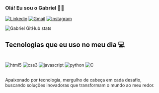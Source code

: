 ### Olá! Eu sou o Gabriel 👋🏽

[![Linkedin](https://img.shields.io/badge/LinkedIn-0077B5?style=for-the-badge&logo=linkedin&logoColor=white)](https://www.linkedin.com/in/gabriel-reis-48189310b/)
[![Gmail](https://img.shields.io/badge/Gmail-D14836?style=for-the-badge&logo=gmail&logoColor=white)](gabrielreisant.ana@gmail.com)
[![Instagram](https://img.shields.io/badge/Instagram-E4405F?style=for-the-badge&logo=instagram&logoColor=white)](https://www.instagram.com/biell.reis/)

![Gabriel GitHub stats](https://github-readme-stats.vercel.app/api?username=GabrielReis2022&show_icons=true&theme=dracula)

## Tecnologias que eu uso no meu dia 💻

<div style="display: inline_block"> <br/>
  <img align="center" alt="html5" src="https://img.shields.io/badge/HTML5-E34F26?style=for-the-badge&logo=html5&logoColor=white">
  <img align="center" alt="css3" src="https://img.shields.io/badge/CSS3-1572B6?style=for-the-badge&logo=css3&logoColor=white">
  <img align="center" alt="javascript" src="https://img.shields.io/badge/JavaScript-F7DF1E?style=for-the-badge&logo=javascript&logoColor=black">
  <img align="center" alt="python" src="https://img.shields.io/badge/Python-14354C?style=for-the-badge&logo=python&logoColor=white">
  <img align="center" alt="C" src="https://img.shields.io/badge/C-00599C?style=for-the-badge&logo=c&logoColor=white">
</div> <br/>

Apaixonado por tecnologia, mergulho de cabeça em cada desafio, buscando soluções inovadoras que transformam o mundo ao meu redor.
